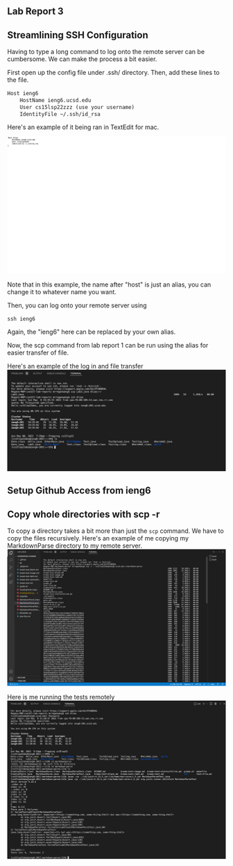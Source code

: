 ## Lab Report 3

## Streamlining SSH Configuration
Having to type a long command to log onto the remote server can be cumbersome. We can make the process a bit easier. 

First open up the config file under .ssh/ directory. 
Then, add these lines to the file. 
```
Host ieng6
    HostName ieng6.ucsd.edu
    User cs15lsp22zzz (use your username)
    IdentityFile ~/.ssh/id_rsa

```
Here's an example of it being ran in TextEdit for mac. 

![image](config.png)

Note that in this example, the name after "host" is just an alias, you can change it to whatever name you want. 

Then, you can log onto your remote server using 
```
ssh ieng6
```
Again, the "ieng6" here can be replaced by your own alias. 

Now, the scp command from lab report 1 can be run using the alias for easier transfer of file. 

Here's an example of the log in and file transfer
![image](aliasscp.png)

## Setup Github Access from ieng6


## Copy whole directories with scp -r
To copy a directory takes a bit more than just the `scp` command. We have to copy the files recursively. Here's an example of me copying my MarkdownParse directory to my remote server. 
![image](copyDirectory.png)

Here is me running the tests remotely
![image](remoteTest.png)



